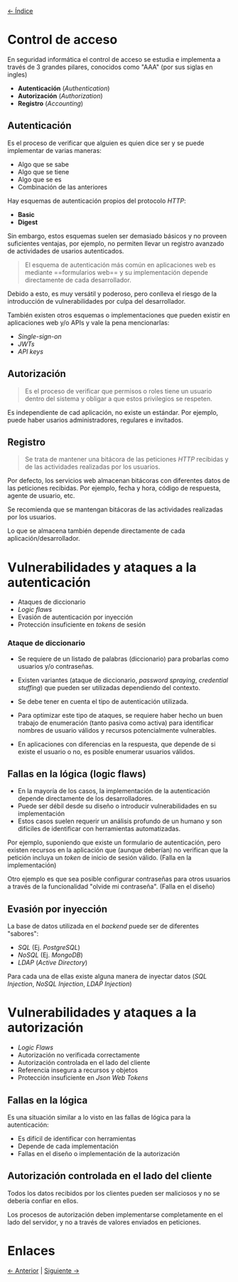 [<- Índice](../WebHacking.md)
# Control de acceso

En seguridad informática el control de acceso se estudia e implementa a través de 3 grandes pilares, conocidos como "AAA" (por sus siglas en ingles)

- **Autenticación** (*Authentication*)
- **Autorización** (*Authorization*)
- **Registro** (*Accounting*)

## Autenticación

Es el proceso de verificar que alguien es quien dice ser y se puede implementar de varias maneras:

- Algo que se sabe
- Algo que se tiene
- Algo que se es
- Combinación de las anteriores

Hay esquemas de autenticación propios del protocolo *HTTP*:

- **Basic**
- **Digest**

Sin embargo, estos esquemas suelen ser demasiado básicos y no proveen suficientes ventajas, por ejemplo, no permiten llevar un registro avanzado de actividades de usarios autenticados.

> El esquema de autenticación más común en aplicaciones web es mediante ==formularios web== y su implementación depende directamente de cada desarrollador.

Debido a esto, es muy versátil y poderoso, pero conlleva el riesgo de la introducción de vulnerabilidades por culpa del desarrollador.

También existen otros esquemas o implementaciones que pueden existir en aplicaciones web y/o APIs y vale la pena mencionarlas:

- *Single-sign-on*
- *JWTs*
- *API keys*

## Autorización

> Es el proceso de verificar que permisos o roles tiene un usuario dentro del sistema y obligar a que estos privilegios se respeten.

Es independiente de cad aplicación, no existe un estándar. Por ejemplo, puede haber usarios administradores, regulares e invitados.

## Registro

> Se trata de mantener una bitácora de las peticiones *HTTP* recibidas y de las actividades realizadas por los usuarios.

Por defecto, los servicios web almacenan bitácoras con diferentes datos de las peticiones recibidas. Por ejemplo, fecha y hora, código de respuesta, agente de usuario, etc.

Se recomienda que se mantengan bitácoras de las actividades realizadas por los usuarios.

Lo que se almacena también depende directamente de cada aplicación/desarrollador.

# Vulnerabilidades y ataques a la autenticación

- Ataques de diccionario
- *Logic flaws*
- Evasión de autenticación por inyección
- Protección insuficiente en *tokens* de sesión

### Ataque de diccionario

- Se requiere de un listado de palabras (diccionario) para probarlas como usuarios y/o contraseñas.
- Existen variantes (ataque de diccionario, *password spraying*, *credential stuffing*) que pueden ser utilizadas dependiendo del contexto.

- Se debe tener en cuenta el tipo de autenticación utilizada.
- Para optimizar este tipo de ataques, se requiere haber hecho un buen trabajo de enumeración (tanto pasiva como activa) para identificar nombres de usuario válidos y recursos potencialmente vulnerables.
- En aplicaciones con diferencias en la respuesta, que depende de si existe el usuario o no, es posible enumerar usuarios válidos.

## Fallas en la lógica (logic flaws)

- En la mayoría de los casos, la implementación de la autenticación depende directamente de los desarrolladores.
- Puede ser débil desde su diseño o introducir vulnerabilidades en su implementación
- Estos casos suelen requerir un análisis profundo de un humano y son difíciles de identificar con herramientas automatizadas.

Por ejemplo, suponiendo que existe un formulario de autenticación, pero existen recursos en la aplicación que (aunque deberían) no verifican que la petición incluya un *token* de inicio de sesión válido. (Falla en la implementación)

Otro ejemplo es que sea posible configurar contraseñas para otros usuarios a través de la funcionalidad "olvide mi contraseña". (Falla en el diseño)

## Evasión por inyección

La base de datos utilizada en el *backend* puede ser de diferentes "sabores":

- *SQL* (Ej. *PostgreSQL*)
- *NoSQL* (Ej. *MongoDB*)
- *LDAP* (*Active Directory*)

Para cada una de ellas existe alguna manera de inyectar datos (*SQL Injection*, *NoSQL Injection*, *LDAP Injection*)

# Vulnerabilidades y ataques a la autorización

- *Logic Flaws*
- Autorización no verificada correctamente
- Autorización controlada en el lado del cliente
- Referencia insegura a recursos y objetos
- Protección insuficiente en *Json Web Tokens*

## Fallas en la lógica

Es una situación similar a lo visto en las fallas de lógica para la autenticación:

- Es difícil de identificar con herramientas
- Depende de cada implementación
- Fallas en el diseño o implementación de la autorización

## Autorización controlada en el lado del cliente

Todos los datos recibidos por los clientes pueden ser maliciosos y no se debería confiar en ellos.

Los procesos de autorización deben implementarse completamente en el lado del servidor, y no a través de valores enviados en peticiones.

# Enlaces

[<- Anterior](HFC26_09_2024.md) | [Siguiente ->](HFC30_09_2024.md)